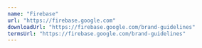 ```yaml
---
name: "Firebase"
url: "https://firebase.google.com"
downloadUrl: "https://firebase.google.com/brand-guidelines"
termsUrl: "https://firebase.google.com/brand-guidelines"
---
```


